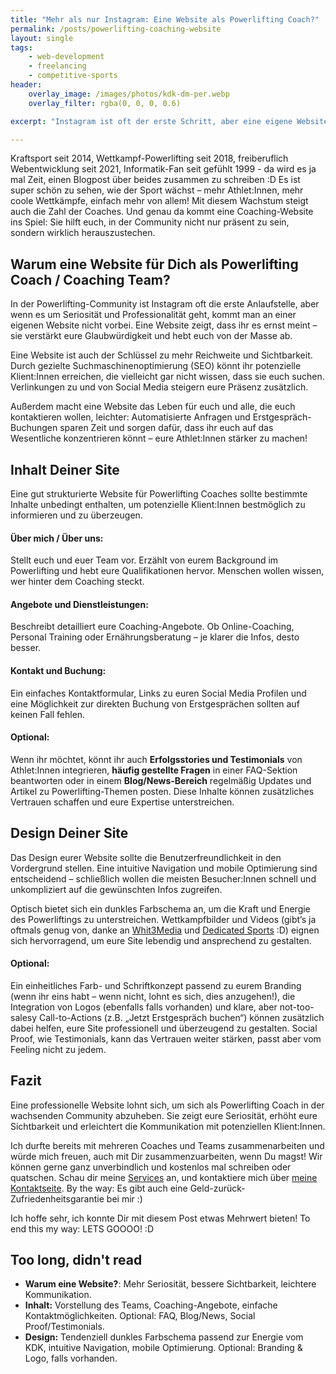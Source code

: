 ```yaml
---
title: "Mehr als nur Instagram: Eine Website als Powerlifting Coach?"
permalink: /posts/powerlifting-coaching-website
layout: single
tags:
    - web-development
    - freelancing
    - competitive-sports
header:
    overlay_image: /images/photos/kdk-dm-per.webp
    overlay_filter: rgba(0, 0, 0, 0.6)

excerpt: "Instagram ist oft der erste Schritt, aber eine eigene Website bringt Dein Coaching auf das nächste Level. Ich habe hier mal zusammengefasst, warum es sich für Dich als Powerlifting Coach lohnt, eine eigene Website zu haben, was Du darauf zeigen solltest und wie sie Dir hilft, in der wachsenden Community herauszustechen"

---
```



Kraftsport seit 2014, Wettkampf-Powerlifting seit 2018, freiberuflich Webentwicklung seit 2021, Informatik-Fan seit gefühlt 1999 - da wird es ja mal Zeit, einen Blogpost über beides zusammen zu schreiben :D Es ist super schön zu sehen, wie der Sport wächst – mehr Athlet:Innen, mehr coole Wettkämpfe, einfach mehr von allem! Mit diesem Wachstum steigt auch die Zahl der Coaches. Und genau da kommt eine Coaching-Website ins Spiel: Sie hilft euch, in der Community nicht nur präsent zu sein, sondern wirklich herauszustechen.


## Warum eine Website für Dich als Powerlifting Coach / Coaching Team?

In der Powerlifting-Community ist Instagram oft die erste Anlaufstelle, aber wenn es um Seriosität und Professionalität geht, kommt man an einer eigenen Website nicht vorbei. Eine Website zeigt, dass ihr es ernst meint – sie verstärkt eure Glaubwürdigkeit und hebt euch von der Masse ab.

Eine Website ist auch der Schlüssel zu mehr Reichweite und Sichtbarkeit. Durch gezielte Suchmaschinenoptimierung (SEO) könnt ihr potenzielle Klient:Innen erreichen, die vielleicht gar nicht wissen, dass sie euch suchen. Verlinkungen zu und von Social Media steigern eure Präsenz zusätzlich.

Außerdem macht eine Website das Leben für euch und alle, die euch kontaktieren wollen, leichter: Automatisierte Anfragen und Erstgespräch-Buchungen sparen Zeit und sorgen dafür, dass ihr euch auf das Wesentliche konzentrieren könnt – eure Athlet:Innen stärker zu machen!




## Inhalt Deiner Site

Eine gut strukturierte Website für Powerlifting Coaches sollte bestimmte Inhalte unbedingt enthalten, um potenzielle Klient:Innen bestmöglich zu informieren und zu überzeugen.

#### Über mich / Über uns: 
Stellt euch und euer Team vor. Erzählt von eurem Background im Powerlifting und hebt eure Qualifikationen hervor. Menschen wollen wissen, wer hinter dem Coaching steckt.

#### Angebote und Dienstleistungen:
Beschreibt detailliert eure Coaching-Angebote. Ob Online-Coaching, Personal Training oder Ernährungsberatung – je klarer die Infos, desto besser.

#### Kontakt und Buchung:  
Ein einfaches Kontaktformular, Links zu euren Social Media Profilen und eine Möglichkeit zur direkten Buchung von Erstgesprächen sollten auf keinen Fall fehlen.

#### Optional:  
Wenn ihr möchtet, könnt ihr auch **Erfolgsstories und Testimonials** von Athlet:Innen integrieren, **häufig gestellte Fragen** in einer FAQ-Sektion beantworten oder in einem **Blog/News-Bereich** regelmäßig Updates und Artikel zu Powerlifting-Themen posten. Diese Inhalte können zusätzliches Vertrauen schaffen und eure Expertise unterstreichen.


## Design Deiner Site

Das Design eurer Website sollte die Benutzerfreundlichkeit in den Vordergrund stellen. Eine intuitive Navigation und mobile Optimierung sind entscheidend – schließlich wollen die meisten Besucher:Innen schnell und unkompliziert auf die gewünschten Infos zugreifen.

Optisch bietet sich ein dunkles Farbschema an, um die Kraft und Energie des Powerliftings zu unterstreichen. Wettkampfbilder und Videos (gibt’s ja oftmals genug von, danke an [Whit3Media](https://www.instagram.com/whit3_media/) und [Dedicated Sports](https://www.instagram.com/dedicatedsports/) :D) eignen sich hervorragend, um eure Site lebendig und ansprechend zu gestalten.

#### Optional:
Ein einheitliches Farb- und Schriftkonzept passend zu eurem Branding (wenn ihr eins habt – wenn nicht, lohnt es sich, dies anzugehen!), die Integration von Logos (ebenfalls falls vorhanden) und klare, aber not-too-salesy Call-to-Actions (z.B. „Jetzt Erstgespräch buchen“) können zusätzlich dabei helfen, eure Site professionell und überzeugend zu gestalten. Social Proof, wie Testimonials, kann das Vertrauen weiter stärken, passt aber vom Feeling nicht zu jedem.


## Fazit

Eine professionelle Website lohnt sich, um sich als Powerlifting Coach in der wachsenden Community abzuheben. Sie zeigt eure Seriosität, erhöht eure Sichtbarkeit und erleichtert die Kommunikation mit potenziellen Klient:Innen.

Ich durfte bereits mit mehreren Coaches und Teams zusammenarbeiten und würde mich freuen, auch mit Dir zusammenzuarbeiten, wenn Du magst! Wir können gerne ganz unverbindlich und kostenlos mal schreiben oder quatschen. Schau dir meine [Services](https://perstarke-webdev.de/services) an, und kontaktiere mich über [meine Kontaktseite](https://perstarke-webdev.de/contact). By the way: Es gibt auch eine Geld-zurück-Zufriedenheitsgarantie bei mir :)

Ich hoffe sehr, ich konnte Dir mit diesem Post etwas Mehrwert bieten!
To end this my way: LETS GOOOO! :D


## Too long, didn't read

- **Warum eine Website?**: Mehr Seriosität, bessere Sichtbarkeit, leichtere Kommunikation.
- **Inhalt:** Vorstellung des Teams, Coaching-Angebote, einfache Kontaktmöglichkeiten. Optional: FAQ, Blog/News, Social Proof/Testimonials.
- **Design:** Tendenziell dunkles Farbschema passend zur Energie vom KDK, intuitive Navigation, mobile Optimierung. Optional: Branding & Logo, falls vorhanden.
